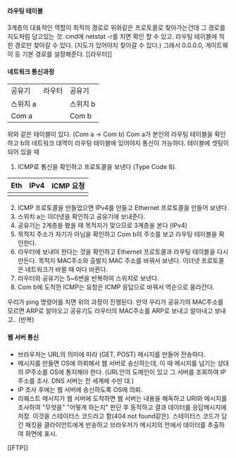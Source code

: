 #### 라우팅 테이블
3계층의 대표적인 역할이 최적의 경로로 위와같은 프로토콜로 찾아가는건데 그 경로를 지도처럼 담고있는 것. cmd에 netstat -r를 치면 확인 할 수 있고. 라우팅 테이블에 적힌 경로만 찾아갈 수 있다. (지도가 있어야지 찾아갈 수 있다.) 그래서 0.0.0.0, 게이트웨이 등 기본 경로를 설정해준다.
[[라우터]]

#### 네트워크 통신과정

|          |        |          |
| -------- | ------ | -------- |
| 공유기   | 라우터 | 공유기   |
| 스위치 a |        | 스위치 b | 
| Com a    |        | Com b    |

위와 같은 테이블이 있다.  (Com a -> Com b)
Com a가 본인의 라우팅 테이블을 확인하고 b의 네트워크 대역이 라우팅 테이블에 있어야지 통신이 가능하다. 테이블에 셋팅이 되어 있을 때
1. ICMP로 통신을 확인하고 프로토콜을 보낸다 (Type Code 8).

| Eth | IPv4 | ICMP 요청 |
| --- | ---- | --------- |
|     |      |           |

2.  ICMP 프로토콜을 만들었으면 IPv4를 만들고 Ethernet 프로토콜을 만들어 보낸다.
3.  스위치 a는 이더넷을 확인하고 공유기에 보내준다.
4. 공유기는 2계층을 봤을 때 목적지가 맞으므로 3계층을 본다 (IPv4)
5. 목적지 주소가 자기가 아님을 확인하고 Com b의 주소를 보고 라우팅 테이블을 확인한다.
6. 라우터에 보내야 한다는 것을 확인하고 Ethernet 프로토콜과 라우팅 테이블을 다시 만든다. 목적지 MAC주소와 출발지 MAC 주소를 바꿔서 보낸다. 이더넷 프로토콜은 네트워크가 바뀔 때 마다 바뀐다.
7.  라우터와 공유기는 5~6번을 반복하여 스위치로 보낸다.
8. Com b에 도착한 ICMP는 요청은 ICMP 응답으로 바꿔서 역순으로 올라간다.

우리가 ping 명령어를 치면 위의 과정이 진행된다. 만약 우리가 공유기의 MAC주소를 모르면 ARP로 알아오고 공유기도 라우터의 MAC주소를 ARP로 보내고 알아내고 보내고.. (반복)

#### 웹 서버 통신
- 브라우저는 URL의 의미에 따라 (GET, POST) 메시지를 만들어 전송하다.
- 메시지를 만들면 OS에 의뢰해서 웹 서버로 송신하는데, 이 때 메시지를 넘기는 상대의 IP주소를 OS에 통지해야 한다. (URL안의 도메인이 있고 그 서버를 조회하여 IP 주소를 조사. DNS 서버는 전 세계에 수만 대.)
- IP 조사 후에는 웹 서버에 송신하도록 OS에 의뢰.
- 리퀘스트 메시지가 웹 서버에 도착하면 웹 서버는 내용을 해독하고 URI와 메시지를 조사하여 "무엇을" "어떻게 하는지" 판단 후 동작하고 결과 데이터를 응답메시지에 저장. 이것을 스테이터스 코드라고 함(404 not found같은). 스테이터스 코드가 담긴 패킷을 클라이언트에게 반송하고 브라우저가 메시지의 안에서 데이터를 추출하여 화면에 표시.

[[FTP]]